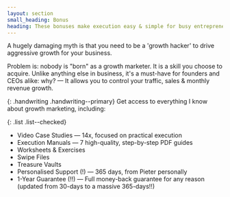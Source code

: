 ```yaml
---
layout: section
small_heading: Bonus
heading: These bonuses make execution easy & simple for busy entrepreneurs that don't want to waste time...
---
```


A hugely damaging myth is that you need to be a 'growth hacker' to drive aggressive growth for your business.

Problem is: nobody is "born" as a growth marketer. It is a skill you choose to acquire. Unlike anything else in business, it's a must-have for founders and CEOs alike: why? — It allows you to control your traffic, sales & monthly revenue growth.

{: .handwriting .handwriting--primary}
Get access to everything I know about growth marketing, including:

{: .list .list--checked}
- <span class="t--bold c--black">Video Case Studies</span> — 14x, focused on practical execution
- <span class="t--bold c--black">Execution Manuals</span> — 7 high-quality, step-by-step PDF guides
- <span class="t--bold c--black">Worksheets & Exercises</span>
- <span class="t--bold c--black">Swipe Files</span>
- <span class="t--bold c--black">Treasure Vaults</span>
- <span class="t--bold c--black">Personalised Support (!)</span> — 365 days, from Pieter personally
- <span class="t--bold c--black">1-Year Guarantee (!!)</span> — Full money-back guarantee for any reason   (updated from 30-days to a massive 365-days!!)
